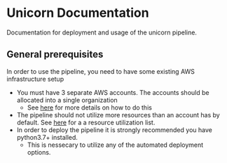 # Unicorn Documentation

Documentation for deployment and usage of the unicorn pipeline.

## General prerequisites
In order to use the pipeline, you need to have some existing AWS infrastructure setup
 - You must have 3 separate AWS accounts. The accounts should be allocated into a single organization
   - See [here](https://google.com) for more details on how to do this
 - The pipeline should not utilize more resources than an account has by default. See [here](https://google.com) for a a resource utilization list.
 - In order to deploy the pipeline it is strongly recommended you have python3.7+ installed.
   - This is nessecary to utilize any of the automated deployment options.
